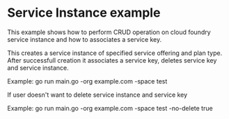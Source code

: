 # Service Instance example

This example shows how to perform CRUD operation on cloud foundry service instance and how to associates a service key.

This creates a service instance of specified service offering and plan type. After successfull creation it associates a service key, deletes service key and service instance.

Example: go run main.go -org example.com -space test
 
If user doesn't want to delete service instance and service key

Example: go run main.go -org example.com -space test -no-delete true



